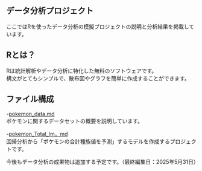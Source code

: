 ## データ分析プロジェクト
ここではRを使ったデータ分析の模擬プロジェクトの説明と分析結果を掲載しています。

## Rとは？
Rは統計解析やデータ分析に特化した無料のソフトウェアです。<br>
構文がとてもシンプルで、散布図やグラフを簡単に作成することができます。

## ファイル構成
-[pokemon_data.md](pokemon_data.md/) <br>
ポケモンに関するデータセットの概要を説明しています。

-[pokemon_Total_lm。md](pokemon_Total_lm.md) <br>
回帰分析から「ポケモンの合計種族値を予測」するモデルを作成するプロジェクトです。

今後もデータ分析の成果物は追加する予定です。（最終編集日：2025年5月31日）
